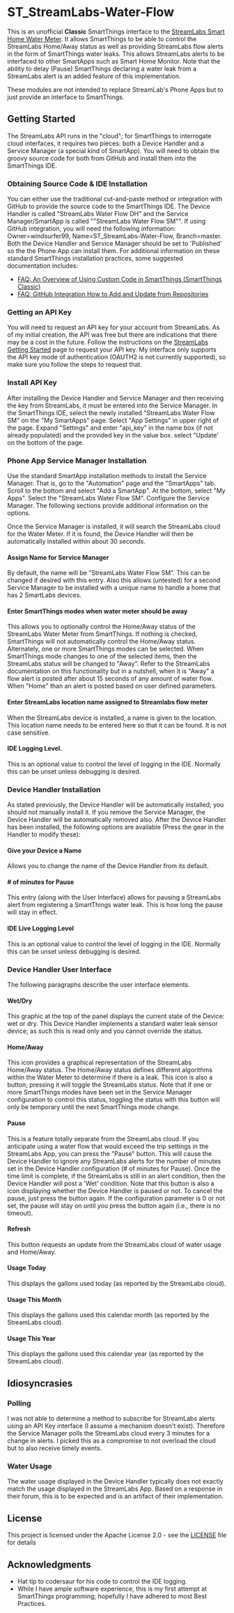 # ST_StreamLabs-Water-Flow
This is an unofficial **Classic** SmartThings interface to the [StreamLabs Smart Home Water Meter](https://www.streamlabswater.com/). It allows SmartThings to be able to control the StreamLabs Home/Away status as well as providing StreamLabs flow alerts in the form of SmartThings water leaks. This allows StreamLabs alerts to be interfaced to other SmartApps such as Smart Home Monitor. Note that the ability to delay (Pause) SmartThings declaring a water leak from a StreamLabs alert is an added feature of this implementation.

These modules are not intended to replace StreamLab's Phone Apps but to just provide an interface to SmartThings.
## Getting Started
The StreamLabs API runs in the "cloud"; for SmartThings to interrogate cloud interfaces, it requires two pieces: both a Device Handler and a Service Manager (a special kind of SmartApp). You will need to obtain the groovy source code for both from GitHub and install them into the SmartThings IDE.
### Obtaining Source Code & IDE Installation
You can either use the traditional cut-and-paste method or integration with GitHub to provide the source code to the SmartThings IDE. The Device Handler is called "StreamLabs Water Flow DH" and the Service Manager/SmartApp is called ""StreamLabs Water Flow SM"". If using GitHub integration, you will need the following information: Owner=windsurfer99, Name=ST_StreamLabs-Water-Flow, Branch=master.  Both the Device Handler and Service Manager should be set to 'Published' so the the Phone App can install them. For additional information on these standard SmartThings installation practices, some suggested documentation includes:
 - [FAQ: An Overview of Using Custom Code in SmartThings (SmartThings Classic)](https://community.smartthings.com/t/faq-an-overview-of-using-custom-code-in-smartthings-smartthings-classic/16772)
 - [FAQ: GitHub Integration How to Add and Update from Repositories](https://community.smartthings.com/t/faq-github-integration-how-to-add-and-update-from-repositories/39046)
### Getting an API Key
You will need to request an API key for your account from StreamLabs. As of my initial creation, the API was free but there are indications that there may be a cost in the future. Follow the instructions on the [StreamLabs Getting Started](https://developer.streamlabswater.com/docs/getting-started.html) page to request your API key. My interface only supports the API key mode of authentication (OAUTH2 is not currently supported), so make sure you follow the steps to request that.
### Install API Key
After installing the Device Handler and Service Manager and then receiving the key from StreamLabs, it must be entered into the Service Manager.  In the SmartThings IDE, select the newly installed "StreamLabs Water Flow SM" on the "My SmartApps" page. Select "App Settings" in upper right of the  page. Expand "Settings" and enter "api_key" in the name box (if not already populated) and the provided key in the value box. select "Update' on the bottom of the page.
### Phone App Service Manager Installation
Use the standard SmartApp installation methods to install the Service Manager. That is, go to the "Automation" page and the "SmartApps" tab. Scroll to the bottom and select "Add a SmartApp". At the bottom, select "My Apps". Select the "StreamLabs Water Flow SM". Configure the Service Manager. The following sections provide additional information on the options.

Once the Service Manager is installed, it will search the StreamLabs cloud for the Water Meter. If it is found, the Device Handler will then be automatically installed within about 30 seconds.
#### Assign Name for Service Manager
By default, the name will be "StreamLabs Water Flow SM". This can be changed if desired with this entry. Also this allows (untested) for a second Service Manager to be installed with a unique name to handle a home that has 2 SmartLabs devices.
#### Enter SmartThings modes when water meter should be away
This allows you to optionally control the Home/Away status of the StreamLabs Water Meter from SmartThings. If nothing is checked, SmartThings will not automatically control the Home/Away status. Alternately, one or more SmartThings modes can be selected. When SmartThings mode changes to one of the selected items, then the StreamLabs status will be changed to "Away". Refer to the StreamLabs documentation on this functionality but in a nutshell, when it is "Away" a flow alert is posted after about 15 seconds of any amount of water flow. When "Home" than an alert is posted based on user defined parameters.
#### Enter StreamLabs location name assigned to Streamlabs flow meter
When the StreamLabs device is installed, a name is given to the location. This location name needs to be entered here so that it can be found. It is not case sensitive.
#### IDE Logging Level.
This is an optional value to control the level of logging in the IDE. Normally this can be unset unless debugging is desired.

### Device Handler Installation
As stated previously, the Device Handler will be automatically installed; you should not manually install it. If you remove the Service Manager, the Device Handler will be automatically removed also. After the Device Handler has been installed, the following options are available (Press the gear in the Handler to modify these):
#### Give your Device a Name
Allows you to change the name of the Device Handler from its default.
#### # of minutes for Pause
This entry (along with the User Interface) allows for pausing a StreamLabs alert from registering a SmartThings water leak. This is how long the pause will stay in effect.
#### IDE Live Logging Level
This is an optional value to control the level of logging in the IDE. Normally this can be unset unless debugging is desired.

### Device Handler User Interface
The following paragraphs describe the user interface elements.
#### Wet/Dry
This graphic at the top of the panel displays the current state of the Device: wet or dry. This Device Handler implements a standard water leak sensor device; as such this is read only and you cannot override the status.
#### Home/Away
This icon provides a graphical representation of the StreamLabs Home/Away status. The Home/Away status defines different algorithms within the Water Meter to determine if there is a leak. This icon is also a button; pressing it will toggle the StreamLabs status. Note that if one or more SmartThings modes have been set in the Service Manager configuration to control this status, toggling the status with this button will only be temporary until the next SmartThings mode change.
#### Pause
This is a feature totally separate from the StreamLabs cloud. If you anticipate using a water flow that would exceed the trip settings in the StreamLabs App, you can press the "Pause" button. This will cause the Device Handler to ignore any StreamLabs alerts for the number of minutes set in the Device Handler configuration (# of minutes for Pause). Once the time limit is complete, if the StreamLabs is still in an alert condition, then the Device Handler will post a 'Wet' condition. Note that this button is also a icon displaying whether the Device Handler is paused or not. To cancel the pause, just press the button again. If the configuration parameter is 0 or not set, the pause will stay on until you press the button again (i.e., there is no timeout).
#### Refresh
This button requests an update from the StreamLabs cloud of water usage and Home/Away.
#### Usage Today
This displays the gallons used today (as reported by the StreamLabs cloud).
#### Usage This Month
This displays the gallons used this calendar month (as reported by the StreamLabs cloud).
#### Usage This Year
This displays the gallons used this calendar year (as reported by the StreamLabs cloud).
## Idiosyncrasies
### Polling
I was not able to determine a method to subscribe for StreamLabs alerts using an API Key interface (I assume a mechanism doesn't exist). Therefore the Service Manager polls the StreamLabs cloud every 3 minutes for a change in alerts. I picked this as a compromise to not overload the cloud but to also receive timely events.
### Water Usage
The water usage displayed in the Device Handler typically does not exactly match the usage displayed in the StreamLabs App. Based on a response in their forum, this is to be expected and is an artifact of their implementation.
## License
This project is licensed under the Apache License 2.0 - see the [LICENSE](LICENSE) file for details
## Acknowledgments

* Hat tip to codersaur for his code to control the IDE logging.
* While I have ample software experience, this is my first attempt at SmartThings programming; hopefully I have adhered to most Best Practices.

<!--stackedit_data:
eyJoaXN0b3J5IjpbLTI2NTgxMzE1NywtODUxMDQxNDc5LDExNz
E4Njc1NzcsLTEzODk2MjQ3MjcsNDMwMzg1NTUxLC02OTgyNjc2
NjcsLTYwMTQ1NzMzMSwxNjMwOTU1NzE4LC0xOTU2MjQ2NTE5LC
0xMjQyMTI0NzczLC0xODUyNzY2NDcsLTQ4OTcyODM3NSw2Mzk4
NjI3MTMsNjY0ODgzMTQ3LC0xMTE2ODQxMjc1LDExMzQ1NzY0Nz
EsNjQxMjcxMTYyXX0=
-->